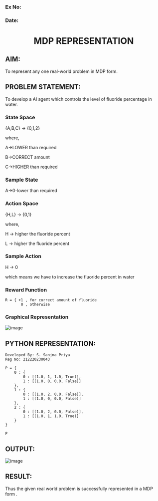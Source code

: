 ### Ex No:
### Date:

# <p align="center"> MDP REPRESENTATION <p>

## AIM:
To represent any one real-world problem in MDP form.

## PROBLEM STATEMENT:
To develop a AI agent which controls the level of fluoride percentage in water.

### State Space
{A,B,C} -> {0,1,2}

where,

A->LOWER than required

B->CORRECT amount

C->HIGHER than required

### Sample State
A->0-lower than required

### Action Space
{H,L} -> {0,1}

where,

H -> higher the fluoride percent

L ->  higher the fluoride percent

### Sample Action
H -> 0

which means we have to increase the fluoride percent in water

### Reward Function
```
R = { +1 , for correct amount of fluoride
       0 , otherwise
```
### Graphical Representation
![image](https://github.com/Saibandhavi75/mdp-representation/assets/94208895/2a5d6936-b432-4efb-9f8d-d5c7b441b600)


## PYTHON REPRESENTATION:
```
Developed By: S. Sanjna Priya
Reg No: 212220230043
```
```
P = {
    0 : {
        0 : [(1.0, 1, 1.0, True)],
        1 : [(1.0, 0, 0.0, False)]
    },
    1 : {
        0 : [(1.0, 2, 0.0, False)],
        1 : [(1.0, 0, 0.0, False)]
    },
    2 : {
        0 : [(1.0, 2, 0.0, False)],
        1 : [(1.0, 1, 1.0, True)]
    }
}

P
```

## OUTPUT:
![image](https://github.com/Saibandhavi75/mdp-representation/assets/94208895/aed4bc06-883c-4cfe-87e3-fcdb294d2b52)


## RESULT:
Thus the given real world problem is successfully represented in a MDP form .
